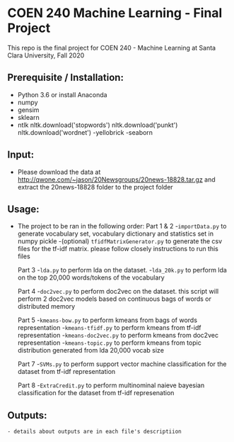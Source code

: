 # COEN 240 Machine Learning - Final Project
This repo is the final project for COEN 240 - Machine Learning at Santa Clara University, Fall 2020

## Prerequisite / Installation:
- Python 3.6 or install Anaconda
- numpy
- gensim
- sklearn
- ntlk 
    nltk.download('stopwords')
    nltk.download('punkt')
	nltk.download('wordnet')
-yellobrick
-seaborn

## Input:
- Please download the data at http://qwone.com/~jason/20Newsgroups/20news-18828.tar.gz and extract the 20news-18828 folder to the project folder


## Usage:
- The project to be ran in the following order:
    Part 1 & 2  -`importData.py` to generate vocabulary set, vocabulary dictionary and statistics set in numpy pickle
                -(optional) `tfidfMatrixGenerator.py` to generate the csv files for the tf-idf matrix. please follow closely instructions to run this files
    
    Part 3      -`lda.py` to perform lda on the dataset.
				-`lda_20k.py` to perform lda on the top 20,000 words/tokens of the vocabulary
    
    Part 4      -`doc2vec.py` to perform doc2vec on the dataset. this script will perform 2 doc2vec models based on continuous bags of words or distributed memory
    
    Part 5      -`kmeans-bow.py` to perform kmeans from bags of words representation
                -`kmeans-tfidf.py` to perform kmeans from tf-idf representation 
                -`kmeans-doc2vec.py` to perform kmeans from doc2vec representation
                -`kmeans-topic.py` to perform kmeans from topic distribution generated from lda 20,000 vocab size 
    
    Part 7      -`SVMs.py` to perform support vector machine classification for the dataset from tf-idf representation 
    
    Part 8      -`ExtraCredit.py` to perform multinominal naieve bayesian classification for the dataset from tf-idf represenation 
## Outputs:
    - details about outputs are in each file's descriptiion 
